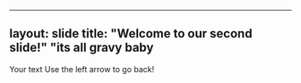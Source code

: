 
---
layout: slide
title: "Welcome to our second slide!"
 "its all gravy baby 
---

Your text
Use the left arrow to go back!
